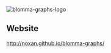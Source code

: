 ![blomma-graphs-logo](http://noxan.github.io/blomma-graphs/media/blomma-graphs-logo.png)

## Website

http://noxan.github.io/blomma-graphs/
